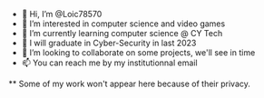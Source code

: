 - 👋 Hi, I’m @Loic78570
- 👀 I’m interested in computer science and video games
- 🌱 I’m currently learning computer science @ CY Tech
- 🔭 I will graduate in Cyber-Security in last 2023
- 💞️ I’m looking to collaborate on some projects, we'll see in time
- 📫 You can reach me by my institutionnal email

<!---[![Les Stats GitHub de Loic78570](https://github-readme-stats.vercel.app/api?username=Loic78570)](https://github.com/Loic78570/github-readme-stats)--->
<!---[![Top Langs](https://github-readme-stats.vercel.app/api/top-langs/?username=anuraghazra&layout=compact)](https://github.com/anuraghazra/github-readme-stats)--->



<!---
Loic78570/Loic78570 is a ✨ special ✨ repository because its `README.md` (this file) appears on your GitHub profile.
You can click the Preview link to take a look at your changes.
--->


** Some of my work won't appear here because of their privacy.
